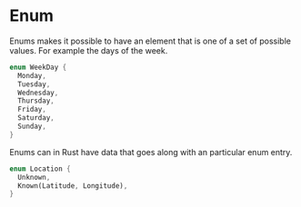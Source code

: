 # Enum

Enums makes it possible to have an element that is one of a set of possible values. For example the days of the week.

```Rust
enum WeekDay {
  Monday,
  Tuesday,
  Wednesday,
  Thursday,
  Friday,
  Saturday,
  Sunday,
}
```

Enums can in Rust have data that goes along with an particular enum entry.

```Rust
enum Location {
  Unknown,
  Known(Latitude, Longitude),
}
```
